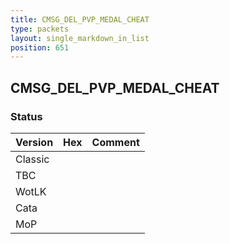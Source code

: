 ```yaml
---
title: CMSG_DEL_PVP_MEDAL_CHEAT
type: packets
layout: single_markdown_in_list
position: 651
---
```


## CMSG_DEL_PVP_MEDAL_CHEAT

### Status

Version | Hex | Comment
---------- | ---------- | ---------- 
Classic |  |  
TBC |  |  
WotLK |  |  
Cata |  |  
MoP |  |  